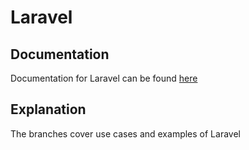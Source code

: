 # Laravel

## Documentation
Documentation for Laravel can be found <a href="https://laravel.com/">here</a>

## Explanation
The branches cover use cases and examples of Laravel
